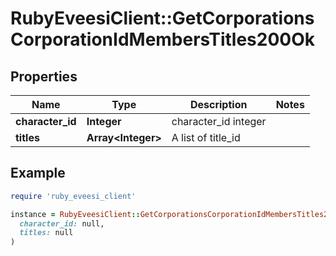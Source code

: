 # RubyEveesiClient::GetCorporationsCorporationIdMembersTitles200Ok

## Properties

| Name | Type | Description | Notes |
| ---- | ---- | ----------- | ----- |
| **character_id** | **Integer** | character_id integer |  |
| **titles** | **Array&lt;Integer&gt;** | A list of title_id |  |

## Example

```ruby
require 'ruby_eveesi_client'

instance = RubyEveesiClient::GetCorporationsCorporationIdMembersTitles200Ok.new(
  character_id: null,
  titles: null
)
```

